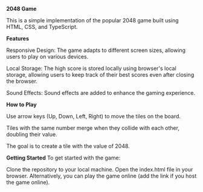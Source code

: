 **2048 Game**

This is a simple implementation of the popular 2048 game built using HTML, CSS, and TypeScript.

**Features**

Responsive Design: The game adapts to different screen sizes, allowing users to play on various devices.

Local Storage: The high score is stored locally using browser's local storage, allowing users to keep track of their best scores even after closing the browser.

Sound Effects: Sound effects are added to enhance the gaming experience.

**How to Play**

Use arrow keys (Up, Down, Left, Right) to move the tiles on the board.

Tiles with the same number merge when they collide with each other, doubling their value.

The goal is to create a tile with the value of 2048.

**Getting Started**
To get started with the game:

Clone the repository to your local machine.
Open the index.html file in your browser.
Alternatively, you can play the game online (add the link if you host the game online).
